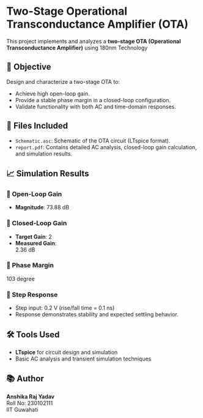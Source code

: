 # Two-Stage Operational Transconductance Amplifier (OTA)

This project implements and analyzes a **two-stage OTA (Operational Transconductance Amplifier)** using 180nm Technology
## 🧠 Objective

Design and characterize a two-stage OTA to:
- Achieve high open-loop gain.
- Provide a stable phase margin in a closed-loop configuration.
- Validate functionality with both AC and time-domain responses.

## 📁 Files Included

- `Schematic.asc`: Schematic of the OTA circuit (LTspice format).
- `report.pdf`: Contains detailed AC analysis, closed-loop gain calculation, and simulation results.

## 📈 Simulation Results

### 🔹 Open-Loop Gain
- **Magnitude**: 73.88 dB

### 🔹 Closed-Loop Gain
- **Target Gain**: 2  
- **Measured Gain**:  
  2.36 dB

### 🔹 Phase Margin
103 degree
### 🔹 Step Response
- Step input: 0.2 V (rise/fall time = 0.1 ns)
- Response demonstrates stability and expected settling behavior.

## 🛠 Tools Used

- **LTspice** for circuit design and simulation
- Basic AC analysis and transient simulation techniques

## 📚 Author

**Anshika Raj Yadav**  
Roll No: 230102111  
IIT Guwahati

